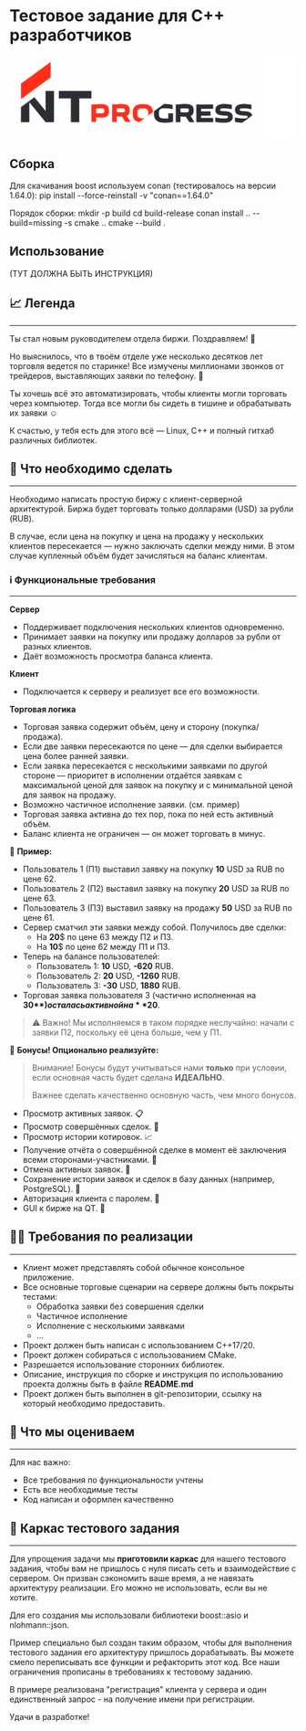 # Тестовое задание для C++ разработчиков

![NTPro Logo](NTPro-Logo.png)

## Сборка

Для скачивания boost используем conan (тестировалось на версии 1.64.0):
pip install --force-reinstall -v "conan==1.64.0"

Порядок сборки:
mkdir -p build 
cd build-release
conan install .. --build=missing -s
cmake ..
cmake --build .

## Использование 

(ТУТ ДОЛЖНА БЫТЬ ИНСТРУКЦИЯ)

## 📈 Легенда
---

Ты стал новым руководителем отдела биржи. Поздравляем! 🎉

Но выяснилось, что в твоём отделе уже несколько десятков лет торговля ведется по старинке! Все измучены миллионами звонков от трейдеров, выставляющих заявки по телефону. 🤳

Ты хочешь всё это автоматизировать, чтобы клиенты могли торговать через компьютер. Тогда все могли бы сидеть в тишине и обрабатывать их заявки ☺️

К счастью, у тебя есть для этого всё — Linux, C++ и полный гитхаб различных библиотек. 

## 🔮 Что необходимо сделать
---

Необходимо написать простую биржу с клиент-серверной архитектурой. 
Биржа будет торговать только долларами (USD) за рубли (RUB).

В случае, если цена на покупку и цена на продажу у нескольких клиентов пересекается — нужно заключать сделки между ними. 
В этом случае купленный объём будет зачисляться на баланс клиентам.

### ℹ️ Функциональные требования
---

**Сервер**

- Поддерживает подключения нескольких клиентов одновременно.
- Принимает заявки на покупку или продажу долларов за рубли от разных клиентов.
- Даёт возможность просмотра баланса клиента.

**Клиент**

- Подключается к серверу и реализует все его возможности.

**Торговая логика**

- Торговая заявка содержит объём, цену и сторону (покупка/продажа).
- Если две заявки пересекаются по цене — для сделки выбирается цена более ранней заявки.
- Если заявка пересекается с несколькими заявками по другой стороне — приоритет в исполнении отдаётся заявкам с 
максимальной ценой для заявок на покупку и с минимальной ценой для заявок на продажу.
- Возможно частичное исполнение заявки. (см. пример)
- Торговая заявка активна до тех пор, пока по ней есть активный объём.
- Баланс клиента не ограничен — он может торговать в минус.

📝 **Пример:**

- Пользователь 1 (П1) выставил заявку на покупку **10** USD за RUB по цене 62.
- Пользователь 2 (П2) выставил заявку на покупку **20** USD за RUB по цене 63.
- Пользователь 3 (П3) выставил заявку на продажу **50** USD за RUB по цене 61.
- Сервер сматчил эти заявки между собой. Получилось две сделки:
    - На **20**$ по цене 63 между П2 и П3.
    - На **10**$ по цене 62 между П1 и П3.
- Теперь на балансе пользователей:
    - Пользователь 1: **10** USD, **-620** RUB.
    - Пользователь 2: **20** USD, **-1260** RUB.
    - Пользователь 3: **-30** USD, **1880** RUB.
- Торговая заявка пользователя 3 (частично исполненная на **30$**) осталась активной на **20$**.

> ⚠️ Важно! Мы исполняемся в таком порядке неслучайно: начали с заявки П2, поскольку её цена больше, чем у П1.

🎈 **Бонусы! Опционально реализуйте:**

> Внимание! Бонусы будут учитываться нами **только** при условии, если основная часть будет сделана **ИДЕАЛЬНО**.
> 
> Важнее сделать качественно основную часть, чем много бонусов.

- Просмотр активных заявок. 📋
- Просмотр совершённых сделок. 🛂
- Просмотр истории котировок. 📈
- Получение отчёта о совершённой сделке в момент её заключения всеми сторонами-участниками. 🤼
- Отмена активных заявок. 🚫
- Сохранение истории заявок и сделок в базу данных (например, PostgreSQL). 💽
- Авторизация клиента с паролем. 🔑
- GUI к бирже на QT. 🤯

## 🧑‍💻 Требования по реализации
---

- Клиент может представлять собой обычное консольное приложение.
- Все основные торговые сценарии на сервере должны быть покрыты тестами: 
    - Обработка заявки без совершения сделки
    - Частичное исполнение
    - Исполнение с несколькими заявками 
    - ...  
- Проект должен быть написан с использованием C++17/20.
- Проект должен собираться с использованием CMake.
- Разрешается использование сторонних библиотек.
- Описание, инструкция по сборке и инструкция по использованию проекта должны быть в файле **README.md**
- Проект должен быть выполнен в git-репозитории, ссылку на который необходимо предоставить.

## 🔦 Что мы оцениваем
---

Для нас важно:

- Все требования по функциональности учтены
- Есть все необходимые тесты
- Код написан и оформлен качественно

## 🤝 Каркас тестового задания
---

Для упрощения задачи мы **приготовили каркас** для нашего тестового задания, чтобы вам не пришлось с нуля писать сеть и взаимодействие с сервером.
Он призван сэкономить ваше время, а не навязать архитектуру реализации. 
Его можно не использовать, если вы не хотите.

Для его создания мы использовали библиотеки boost::asio и nlohmann::json.

Пример специально был создан таким образом, чтобы для выполнения тестового задания его архитектуру пришлось дорабатывать.
Вы можете смело переписывать все функции и рефакторить этот код.
Все наши ограничения прописаны в требованиях к тестовому заданию.

В примере реализована "регистрация" клиента у сервера и один единственный запрос - на получение имени при регистрации.

Удачи в разработке!